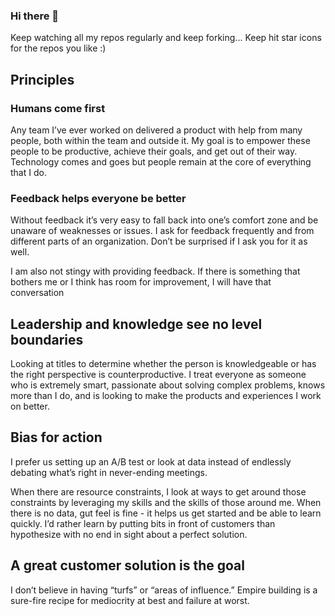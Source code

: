 ### Hi there 👋

Keep watching all my repos regularly and keep forking... Keep hit star icons for the repos you like :)

## Principles
### Humans come first
Any team I’ve ever worked on delivered a product with help from many people, both within the team and outside it. My goal is to empower these people to be productive, achieve their goals, and get out of their way. Technology comes and goes but people remain at the core of everything that I do.

### Feedback helps everyone be better
Without feedback it’s very easy to fall back into one’s comfort zone and be unaware of weaknesses or issues. I ask for feedback frequently and from different parts of an organization. Don’t be surprised if I ask you for it as well.

I am also not stingy with providing feedback. If there is something that bothers me or I think has room for improvement, I will have that conversation

## Leadership and knowledge see no level boundaries
Looking at titles to determine whether the person is knowledgeable or has the right perspective is counterproductive. I treat everyone as someone who is extremely smart, passionate about solving complex problems, knows more than I do, and is looking to make the products and experiences I work on better.

## Bias for action
I prefer us setting up an A/B test or look at data instead of endlessly debating what’s right in never-ending meetings.

When there are resource constraints, I look at ways to get around those constraints by leveraging my skills and the skills of those around me. When there is no data, gut feel is fine - it helps us get started and be able to learn quickly. I’d rather learn by putting bits in front of customers than hypothesize with no end in sight about a perfect solution.

## A great customer solution is the goal
I don’t believe in having “turfs” or “areas of influence.” Empire building is a sure-fire recipe for mediocrity at best and failure at worst.
